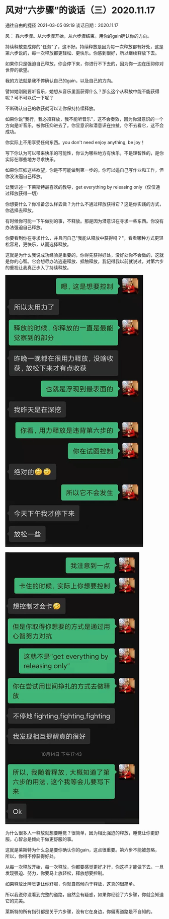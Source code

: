 # 风对“六步骤”的谈话（三）2020.11.17
通往自由的捷径 2021-03-05 09:19
谈话日期：2020.11.17

风：
靠六步骤。从六步骤开始，从六步骤结束。用你的gain确认你的方向。

持续释放变成你的"任务"了，这不好。持续释放是因为每一次释放都有好处，这是第六步说的，每一次释放都更轻松、更快乐。你感到很好，所以继续释放下去。

如果你只是强迫自己释放，你会停下来，你进行不下去的，因为你一边在压抑你对世界的欲望。

我的方法就是我不停确认自己的gain，以及自己的方向。

譬如她刚刚要听音乐，她想从音乐里面获得什么？那么这个从释放中能不能获得呢？可不可以试一下呢？

不断确认自己的收获就可以让你保持持续释放。

如果你说"我行，我必须释放，我不能听音乐"，这不会奏效，因为你潜意识的一个方向是听音乐，被你压抑进去了。你显意识和潜意识在拉扯，你不去看它，这不会成功。

你实际上不用享受任何东西。you don't need enjoy anything, be joy！

写下你认为可以带来快乐的可能性，你认为哪些地方有快乐，不是理智性的，是你实际在哪些地方寻求快乐。

如果你压抑这些欲望，你是不可能做到第一步的。你可以逼自己写作业和工作，但你没法逼自己释放。

让我详述一下莱斯特最喜欢的教导，get everything by releasing only（仅仅通过释放获得一切）

你想要什么？你准备怎么样去做？为什么不通过释放获得它？这是你实践的方式，你选择去释放。

有时候你可能一下午做别的事，不释放。那是因为潜意识在寻求一些东西。你没有办法强迫自己释放。

你要看到你在寻求什么，并且问自己"我能从释放中获得吗？"，看看哪种方式更轻松容易，更快乐，从而选择释放。

这就是为什么我说成功经验是重要的，你得先获得好处，没好处你不会做的，这就是你的心智。它会想尽办法逃避释放、抵触释放，我记得我以前就说过，对第六步的重视让我真正步入了持续释放。

 ![](pictures/2022-04-27-18-11-38.png)

 ![](pictures/2022-04-27-18-12-32.png)

为什么很多人一释放就想要睡觉？很简单，因为相比强迫的释放，睡觉让你更舒服。心智总是倾向于做更舒服的事。

这就是莱斯特为什么总是要你确认你的gain，这点很重要。第六步不能被忽略，所以，你得不停获得好处。

从每一次释放开始，每一次释放，你都要感觉更好才行，你这样才能做下去。一旦发现强迫、努力，你要马上放轻松，释放想要控制。

如果释放比睡觉更让你舒服，你就自然倾向于释放，这真的很简单。

所以我说你没看到完整的道路，自然会有疑惑，如果你经验了六步骤，你就会知道它的完美。

莱斯特的所有指引都是关于六步骤，没有它在身边，你偏离道路是不自知的。
